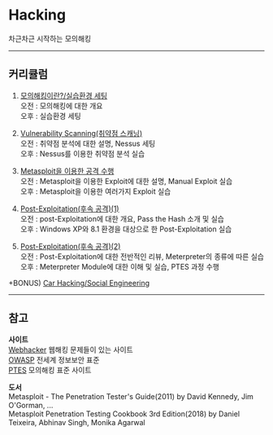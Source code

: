 # Hacking
차근차근 시작하는 모의해킹

* * * 

## 커리큘럼   

1. [모의해킹이란?/실습환경 세팅](https://github.com/haedal-with-knu/WebHacking/blob/master/1.md)   
    오전 : 모의해킹에 대한 개요   
    오후 : 실습환경 세팅   

2. [Vulnerability Scanning(취약점 스캐닝)](https://github.com/haedal-with-knu/WebHacking/blob/master/2.md)   
    오전 : 취약점 분석에 대한 설명, Nessus 세팅   
    오후 : Nessus를 이용한 취약점 분석 실습   

3. [Metasploit을 이용한 공격 수행](https://github.com/haedal-with-knu/WebHacking/blob/master/3.md)   
    오전 : Metasploit을 이용한 Exploit에 대한 설명, Manual Exploit 실습   
    오후 : Metasploit을 이용한 여러가지 Exploit 실습   

4. [Post-Exploitation(후속 공격)(1)](https://github.com/haedal-with-knu/WebHacking/blob/master/4.md)   
    오전 : post-Exploitation에 대한 개요, Pass the Hash 소개 및 실습   
    오후 : Windows XP와 8.1 환경을 대상으로 한 Post-Exploitation 실습   

5. [Post-Exploitation(후속 공격)(2)](https://github.com/haedal-with-knu/WebHacking/blob/master/5.md)   
    오전 : Post-Exploitation에 대한 전반적인 리뷰, Meterpreter의 종류에 따른 실습   
    오후 : Meterpreter Module에 대한 이해 및 실습, PTES 과정 수행   



+BONUS) [Car Hacking/Social Engineering](https://github.com/haedal-with-knu/WebHacking/blob/master/6.md)   









* * *

## 참고   

**사이트**   
[Webhacker](https://webhacking.kr/) 웹해킹 문제들이 있는 사이트   
[OWASP](https://owasp.org/www-community/attacks/) 전세계 정보보안 표준    
[PTES](http://www.pentest-standard.org/index.php/Main_Page) 모의해킹 표준 사이트   


**도서**   
Metasploit - The Penetration Tester's Guide(2011) by David Kennedy, Jim O'Gorman, ...   
Metasploit Penetration Testing Cookbook 3rd Edition(2018) by Daniel Teixeira, Abhinav Singh, Monika Agarwal   




